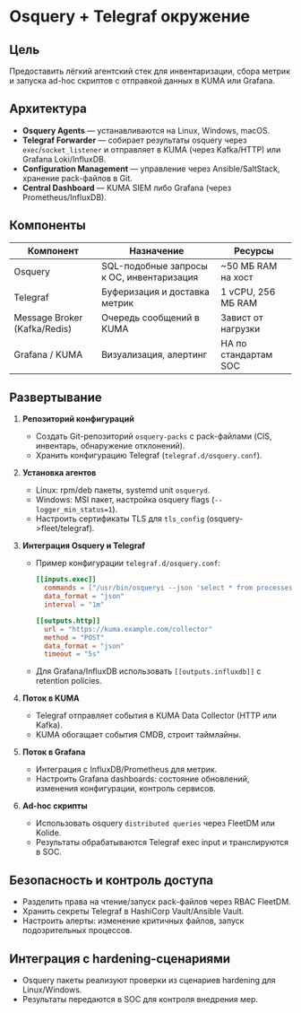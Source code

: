 # Osquery + Telegraf окружение

## Цель
Предоставить лёгкий агентский стек для инвентаризации, сбора метрик и запуска ad-hoc скриптов с отправкой данных в KUMA или Grafana.

## Архитектура
- **Osquery Agents** — устанавливаются на Linux, Windows, macOS.
- **Telegraf Forwarder** — собирает результаты osquery через `exec`/`socket_listener` и отправляет в KUMA (через Kafka/HTTP) или Grafana Loki/InfluxDB.
- **Configuration Management** — управление через Ansible/SaltStack, хранение pack-файлов в Git.
- **Central Dashboard** — KUMA SIEM либо Grafana (через Prometheus/InfluxDB).

## Компоненты
| Компонент | Назначение | Ресурсы |
|-----------|------------|---------|
| Osquery | SQL-подобные запросы к ОС, инвентаризация | ~50 МБ RAM на хост |
| Telegraf | Буферизация и доставка метрик | 1 vCPU, 256 МБ RAM |
| Message Broker (Kafka/Redis) | Очередь сообщений в KUMA | Завист от нагрузки |
| Grafana / KUMA | Визуализация, алертинг | HA по стандартам SOC |

## Развертывание
1. **Репозиторий конфигураций**
   - Создать Git-репозиторий `osquery-packs` c pack-файлами (CIS, инвентарь, обнаружение отклонений).
   - Хранить конфигурацию Telegraf (`telegraf.d/osquery.conf`).

2. **Установка агентов**
   - Linux: rpm/deb пакеты, systemd unit `osqueryd`.
   - Windows: MSI пакет, настройка osquery flags (`--logger_min_status=1`).
   - Настроить сертификаты TLS для `tls_config` (osquery->fleet/telegraf).

3. **Интеграция Osquery и Telegraf**
   - Пример конфигурации `telegraf.d/osquery.conf`:
     ```toml
     [[inputs.exec]]
       commands = ["/usr/bin/osqueryi --json 'select * from processes;'" ]
       data_format = "json"
       interval = "1m"

     [[outputs.http]]
       url = "https://kuma.example.com/collector"
       method = "POST"
       data_format = "json"
       timeout = "5s"
     ```
   - Для Grafana/InfluxDB использовать `[[outputs.influxdb]]` с retention policies.

4. **Поток в KUMA**
   - Telegraf отправляет события в KUMA Data Collector (HTTP или Kafka).
   - KUMA обогащает события CMDB, строит таймлайны.

5. **Поток в Grafana**
   - Интеграция с InfluxDB/Prometheus для метрик.
   - Настроить Grafana dashboards: состояние обновлений, изменения конфигурации, контроль сервисов.

6. **Ad-hoc скрипты**
   - Использовать osquery `distributed queries` через FleetDM или Kolide.
   - Результаты обрабатываются Telegraf exec input и транслируются в SOC.

## Безопасность и контроль доступа
- Разделить права на чтение/запуск pack-файлов через RBAC FleetDM.
- Хранить секреты Telegraf в HashiCorp Vault/Ansible Vault.
- Настроить алерты: изменение критичных файлов, запуск подозрительных процессов.

## Интеграция с hardening-сценариями
- Osquery пакеты реализуют проверки из сценариев hardening для Linux/Windows.
- Результаты передаются в SOC для контроля внедрения мер.
